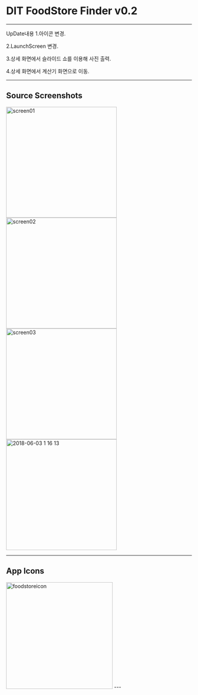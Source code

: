 # DIT FoodStore Finder v0.2
---------------
UpDate내용
1.아이콘 변경.

2.LaunchScreen 변경.

3.상세 화면에서 슬라이드 쇼를 이용해 사진 출력.

4.상세 화면에서 계산기 화면으로 이동.


------------
Source Screenshots
------------
<div>
<img width="300" alt="screen01" src="https://user-images.githubusercontent.com/33538102/42074532-b5eb57f4-7ba7-11e8-9e5b-978bd3a756bf.png">
<img width="300" alt="screen02" src="https://user-images.githubusercontent.com/33538102/42074600-edfb1d3c-7ba7-11e8-833d-1b245fab1216.png">
<img width="300" alt="screen03" src="https://user-images.githubusercontent.com/33538102/42074528-b1b4ac30-7ba7-11e8-94d3-3f8d9b2ec2a0.png">
<img width="300" alt="2018-06-03 1 16 13" src="https://user-images.githubusercontent.com/33538102/42074526-ae6f2ffa-7ba7-11e8-84a1-8a06435dc8a4.png">
</div>

----
App Icons
------

<img width="289" alt="foodstoreicon" src="https://user-images.githubusercontent.com/33538102/42074549-c320ba68-7ba7-11e8-8d15-490824f9035f.png">
---
